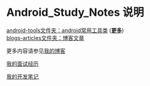 # Android_Study_Notes 说明
[android-tools文件夹：android常用工具类](https://github.com/txadf/Android_Study_Notes/tree/master/android-tools)               ([**更多**](https://github.com/txadf/Lazy))<br>
[blogs-articles文件夹：博客文章](https://github.com/txadf/Android_Study_Notes/tree/master/blogs-articles)<br>



更多内容请参见[我的博客](http://imtianx.cn/)

[我的面试经历](/android_interview_questions.md)

[我的开发笔记](/android_development_skills.md)
